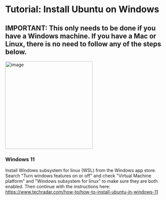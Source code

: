 # Tutorial: Install Ubuntu on Windows

## IMPORTANT: This only needs to be done if you have a Windows machine. If you have a Mac or Linux, there is no need to follow any of the steps below. 

<img width="276" alt="image" src="https://assets.ubuntu.com/v1/8dd99b80-ubuntu-logo14.png">

### Windows 11
Install Windows subsystem for linux (WSL) from the Windows app store.
Search "Turn windows features on or off" and check "Virtual Machine platform" and "Windows subsystem for linux" to make sure they are both enabled. Then continue with the instructions here:
https://www.techradar.com/how-to/how-to-install-ubuntu-in-windows-11

 
